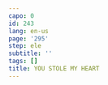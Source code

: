 ```yaml
---
capo: 0
id: 243
lang: en-us
page: '295'
step: ele
subtitle: ''
tags: []
title: YOU STOLE MY HEART
---
```

